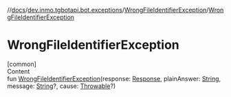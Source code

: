 //[docs](../../../index.md)/[dev.inmo.tgbotapi.bot.exceptions](../index.md)/[WrongFileIdentifierException](index.md)/[WrongFileIdentifierException](-wrong-file-identifier-exception.md)



# WrongFileIdentifierException  
[common]  
Content  
fun [WrongFileIdentifierException](-wrong-file-identifier-exception.md)(response: [Response](../../dev.inmo.tgbotapi.types/-response/index.md), plainAnswer: [String](https://kotlinlang.org/api/latest/jvm/stdlib/kotlin/-string/index.html), message: [String](https://kotlinlang.org/api/latest/jvm/stdlib/kotlin/-string/index.html)?, cause: [Throwable](https://kotlinlang.org/api/latest/jvm/stdlib/kotlin/-throwable/index.html)?)  



